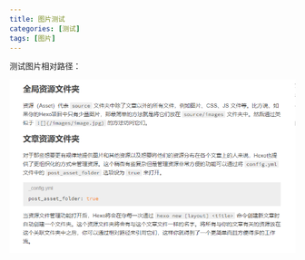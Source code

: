 ```yaml
---
title: 图片测试
categories: [测试]
tags: [图片]
---
```


测试图片相对路径：

![image-20230628231207858](./assets/image-20230628231207858.png)